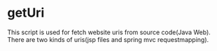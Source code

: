 getUri
======
This script is used for fetch website uris from source code(Java Web).
There are two kinds of uris(jsp files and spring mvc requestmapping).
